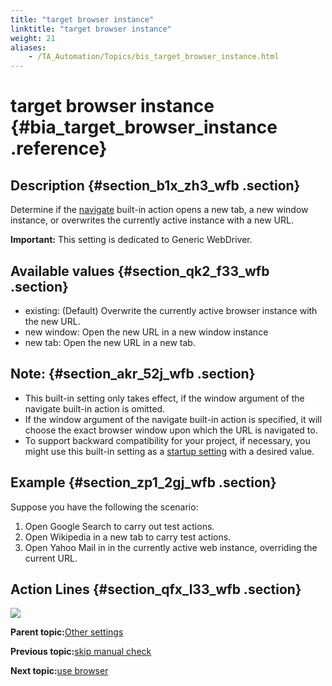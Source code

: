 ```yaml
--- 
title: "target browser instance"
linktitle: "target browser instance"
weight: 21
aliases: 
    - /TA_Automation/Topics/bis_target_browser_instance.html
---
```

# target browser instance {#bia_target_browser_instance .reference}

## Description {#section_b1x_zh3_wfb .section}

Determine if the [navigate](bia_navigate.html) built-in action opens a new tab, a new window instance, or overwrites the currently active instance with a new URL.

**Important:** This setting is dedicated to Generic WebDriver.

## Available values {#section_qk2_f33_wfb .section}

-   existing: \(Default\) Overwrite the currently active browser instance with the new URL.
-   new window: Open the new URL in a new window instance
-   new tab: Open the new URL in a new tab.

## Note: {#section_akr_52j_wfb .section}

-   This built-in setting only takes effect, if the window argument of the navigate built-in action is omitted.
-   If the window argument of the navigate built-in action is specified, it will choose the exact browser window upon which the URL is navigated to.
-   To support backward compatibility for your project, if necessary, you might use this built-in setting as a [startup setting](aut_startup_settings.html) with a desired value.

## Example {#section_zp1_2gj_wfb .section}

Suppose you have the following the scenario:

1.  Open Google Search to carry out test actions.
2.  Open Wikipedia in a new tab to carry test actions.
3.  Open Yahoo Mail in in the currently active web instance, overriding the current URL.

## Action Lines {#section_qfx_l33_wfb .section}

![](../Images/bia_target_browser_instance_pgm.png)

**Parent topic:**[Other settings](../../TA_Automation/Topics/bis_other.html)

**Previous topic:**[skip manual check](../../TA_Automation/Topics/bis_skip_manual_check.html)

**Next topic:**[use browser](../../TA_Automation/Topics/bis_use_browser.html)

